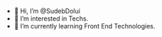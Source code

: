 - 👋 Hi, I’m @SudebDolui
- 👀 I’m interested in Techs.
- 🌱 I’m currently learning Front End Technologies.

<!---
SudebDolui/SudebDolui is a ✨ special ✨ repository because its `README.md` (this file) appears on your GitHub profile.
You can click the Preview link to take a look at your changes.
--->
